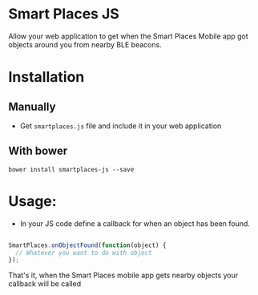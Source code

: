 Smart Places JS
===============================
Allow your web application to get when the Smart Places Mobile app got objects around you from nearby BLE beacons.

# Installation

## Manually
* Get ```smartplaces.js``` file and include it in your web application

## With bower
```
bower install smartplaces-js --save
```

# Usage:
* In your JS code define a callback for when an object has been found.

```javascript

SmartPlaces.onObjectFound(function(object) {
  // Whatever you want to do with object
});

```

That's it, when the Smart Places mobile app gets nearby objects your callback will be called
